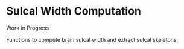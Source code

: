 # Sulcal Width Computation

Work in Progress

Functions to compute brain sulcal width and extract sulcal skeletons.


